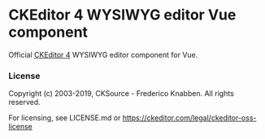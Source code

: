 # CKEditor 4 WYSIWYG editor Vue component
Official [CKEditor 4](https://ckeditor.com/ckeditor-4/) WYSIWYG editor component for Vue.

### License

Copyright (c) 2003-2019, CKSource - Frederico Knabben. All rights reserved.

For licensing, see LICENSE.md or https://ckeditor.com/legal/ckeditor-oss-license
